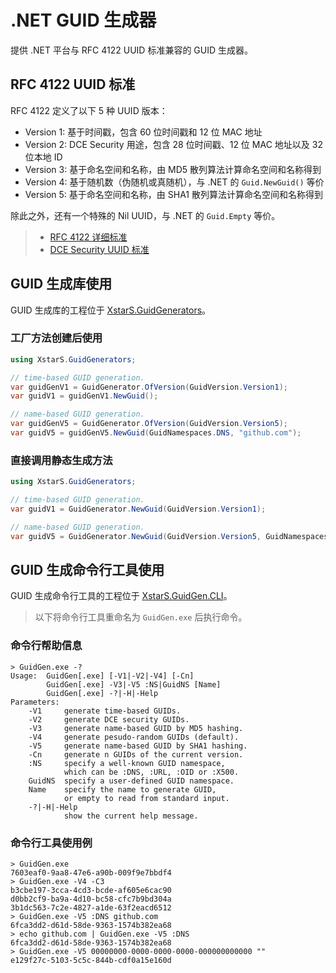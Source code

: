 # .NET GUID 生成器

提供 .NET 平台与 RFC 4122 UUID 标准兼容的 GUID 生成器。

## RFC 4122 UUID 标准

RFC 4122 定义了以下 5 种 UUID 版本：

* Version 1: 基于时间戳，包含 60 位时间戳和 12 位 MAC 地址
* Version 2: DCE Security 用途，包含 28 位时间戳、12 位 MAC 地址以及 32 位本地 ID
* Version 3: 基于命名空间和名称，由 MD5 散列算法计算命名空间和名称得到
* Version 4: 基于随机数（伪随机或真随机），与 .NET 的 `Guid.NewGuid()` 等价
* Version 5: 基于命名空间和名称，由 SHA1 散列算法计算命名空间和名称得到

除此之外，还有一个特殊的 Nil UUID，与 .NET 的 `Guid.Empty` 等价。

> * [RFC 4122 详细标准](http://www.webdav.org/specs/rfc4122.pdf)
> * [DCE Security UUID 标准](https://pubs.opengroup.org/onlinepubs/9696989899/chap5.htm)

## GUID 生成库使用

GUID 生成库的工程位于 [XstarS.GuidGenerators](XstarS.GuidGenerators)。

### 工厂方法创建后使用

``` C#
using XstarS.GuidGenerators;

// time-based GUID generation.
var guidGenV1 = GuidGenerator.OfVersion(GuidVersion.Version1);
var guidV1 = guidGenV1.NewGuid();

// name-based GUID generation.
var guidGenV5 = GuidGenerator.OfVersion(GuidVersion.Version5);
var guidV5 = guidGenV5.NewGuid(GuidNamespaces.DNS, "github.com");
```

### 直接调用静态生成方法

``` C#
using XstarS.GuidGenerators;

// time-based GUID generation.
var guidV1 = GuidGenerator.NewGuid(GuidVersion.Version1);

// name-based GUID generation.
var guidV5 = GuidGenerator.NewGuid(GuidVersion.Version5, GuidNamespaces.DNS, "github.com");
```

## GUID 生成命令行工具使用

GUID 生成命令行工具的工程位于 [XstarS.GuidGen.CLI](XstarS.GuidGen.CLI)。

> 以下将命令行工具重命名为 `GuidGen.exe` 后执行命令。

### 命令行帮助信息

``` CMD
> GuidGen.exe -?
Usage:  GuidGen[.exe] [-V1|-V2|-V4] [-Cn]
        GuidGen[.exe] -V3|-V5 :NS|GuidNS [Name]
        GuidGen[.exe] -?|-H|-Help
Parameters:
    -V1     generate time-based GUIDs.
    -V2     generate DCE security GUIDs.
    -V3     generate name-based GUID by MD5 hashing.
    -V4     generate pesudo-random GUIDs (default).
    -V5     generate name-based GUID by SHA1 hashing.
    -Cn     generate n GUIDs of the current version.
    :NS     specify a well-known GUID namespace,
            which can be :DNS, :URL, :OID or :X500.
    GuidNS  specify a user-defined GUID namespace.
    Name    specify the name to generate GUID,
            or empty to read from standard input.
    -?|-H|-Help
            show the current help message.
```

### 命令行工具使用例

``` CMD
> GuidGen.exe
7603eaf0-9aa8-47e6-a90b-009f9e7bbdf4
> GuidGen.exe -V4 -C3
b3cbe197-3cca-4cd3-bcde-af605e6cac90
d0bb2cf9-ba9a-4d10-bc58-cfc7b9bd304a
3b1dc563-7c2e-4827-a1de-63f2eacd6512
> GuidGen.exe -V5 :DNS github.com
6fca3dd2-d61d-58de-9363-1574b382ea68
> echo github.com | GuidGen.exe -V5 :DNS
6fca3dd2-d61d-58de-9363-1574b382ea68
> GuidGen.exe -V5 00000000-0000-0000-0000-000000000000 ""
e129f27c-5103-5c5c-844b-cdf0a15e160d
```
